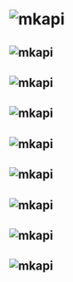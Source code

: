 # ![mkapi](mkapi.core.inherit|upper|link|plain)


## ![mkapi](mkapi.core.inherit.get_params|)

## ![mkapi](mkapi.core.inherit.is_complete|)

## ![mkapi](mkapi.core.inherit.inherit_base|)

## ![mkapi](mkapi.core.inherit.inherit_signature|)

## ![mkapi](mkapi.core.inherit.inherit_parameters|)

## ![mkapi](mkapi.core.inherit.get_bases|)

## ![mkapi](mkapi.core.inherit.inherit|)

## ![mkapi](mkapi.core.inherit.inherit_by_filters|)
